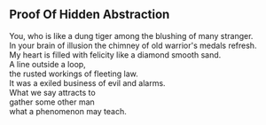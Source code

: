Proof Of Hidden Abstraction
---------------------------
You, who is like a dung tiger among the blushing of many stranger.  
In your brain of illusion the chimney of old warrior's medals refresh.  
My heart is filled with felicity like a diamond smooth sand.  
A line outside a loop,  
the rusted workings of fleeting law.  
It was a exiled business of evil and alarms.  
What we say attracts to  
gather some other man  
what a phenomenon may teach.  
